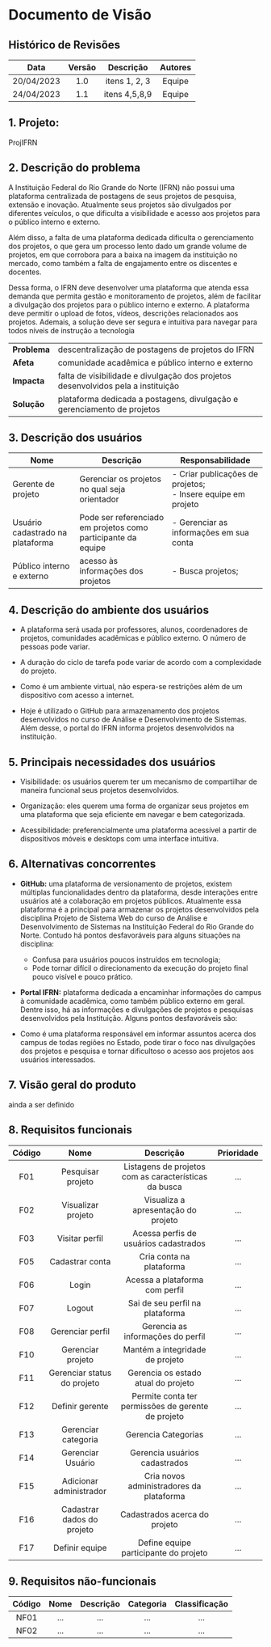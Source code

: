 # Documento de Visão

## Histórico de Revisões

| Data                |  Versão             |          Descrição  |  Autores            |
| :-----------------: | :-----------------: | :-----------------: | :-----------------: |
| 20/04/2023 | 1.0 | itens 1, 2, 3 |  Equipe |
| 24/04/2023 | 1.1 | itens 4,5,8,9 |  Equipe |


## 1. Projeto: 
 ProjIFRN

## 2. Descrição do problema
 A Instituição Federal do Rio Grande do Norte (IFRN) não possui uma plataforma centralizada de postagens de seus projetos de pesquisa, extensão e inovação. Atualmente seus projetos são divulgados por diferentes veículos, o que dificulta a visibilidade e acesso aos projetos para o público interno e externo.

Além disso,  a falta de uma plataforma dedicada dificulta o gerenciamento dos projetos, o que gera um processo lento dado um grande volume de projetos, em que corrobora para a baixa na imagem da instituição no mercado, como também a falta de engajamento entre os discentes e docentes.

Dessa forma, o IFRN deve desenvolver uma plataforma que atenda essa demanda que permita gestão e monitoramento de projetos, além de facilitar a divulgação dos projetos para o público interno e externo. A plataforma deve permitir o upload de fotos, vídeos, descrições relacionados aos projetos. Ademais, a solução deve ser segura e intuitiva para navegar para todos níveis de instrução a tecnologia

|     |      |
| --- | --- |
| **Problema**            | descentralização de postagens de projetos do IFRN |
| **Afeta**               | comunidade acadêmica e público interno e externo |  
| **Impacta**             | falta de visibilidade e divulgação dos projetos desenvolvidos pela a instituição |
| **Solução**             | plataforma dedicada a postagens, divulgação e gerenciamento de projetos | 

## 3. Descrição dos usuários 

| Nome                |  Descrição          |   Responsabilidade  |
| -----------------   | -----------------   | -----------------   |
| Gerente de projeto | Gerenciar os projetos no qual seja orientador | - Criar publicações de projetos;</br> - Insere equipe em projeto|
| Usuário cadastrado na plataforma | Pode ser referenciado em projetos como participante da equipe| - Gerenciar as informações em sua conta |
| Público interno e externo | acesso às informações dos projetos |- Busca projetos; |

## 4. Descrição do ambiente dos usuários

* A plataforma será usada por professores, alunos, coordenadores de projetos, comunidades acadêmicas e público externo. O número de pessoas pode variar.

* A duração do ciclo de tarefa pode variar de acordo com a complexidade do projeto.

* Como é um ambiente virtual, não espera-se restrições além de um dispositivo com acesso a internet.

* Hoje é utilizado o GitHub para armazenamento dos projetos desenvolvidos no curso de Análise e Desenvolvimento de Sistemas. Além desse, o portal do IFRN informa projetos desenvolvidos na instituição.


## 5. Principais necessidades dos usuários

* Visibilidade: os usuários querem ter um mecanismo de compartilhar de maneira funcional seus projetos desenvolvidos.

* Organização: eles querem uma forma de organizar seus projetos em uma plataforma que seja eficiente em navegar e bem categorizada.

* Acessibilidade: preferencialmente uma plataforma acessível a partir de dispositivos móveis e desktops com uma interface intuitiva.


## 6. Alternativas concorrentes

* **GitHub:** uma plataforma de versionamento de projetos, existem múltiplas funcionalidades dentro da plataforma, desde interações entre usuários até a colaboração em projetos públicos. Atualmente essa plataforma é a principal para armazenar os projetos desenvolvidos pela disciplina Projeto de Sistema Web do curso de Análise e Desenvolvimento de Sistemas na Instituição Federal do Rio Grande do Norte. Contudo há pontos desfavoráveis para alguns situações na disciplina:

   * Confusa para usuários poucos instruídos em tecnologia;
   * Pode tornar difícil o direcionamento da execução do projeto final pouco visível e pouco prático.
   
* **Portal IFRN:** plataforma dedicada a encaminhar informações do campus à comunidade acadêmica, como também público externo em geral. Dentre isso, há as informações e divulgações de projetos e pesquisas desenvolvidos pela Instituição. Alguns pontos desfavoráveis são:
 * Como é uma plataforma responsável em informar assuntos acerca dos campus de todas regiões no Estado, pode tirar o foco nas divulgações dos projetos e pesquisa e tornar dificultoso o acesso aos projetos aos usuários interessados.


## 7. Visão geral do produto

ainda a ser definido

## 8. Requisitos funcionais

| Código              |  Nome               |          Descrição  |  Prioridade         |
| :-----------------: | :-----------------: | :-----------------: | :-----------------: |
| F01 | Pesquisar projeto | Listagens de projetos com as características da busca  | ... |
| F02 | Visualizar projeto | Visualiza a apresentação do projeto | ... |
| F03 | Visitar perfil | Acessa perfis de usuários cadastrados | ... |
| F05 | Cadastrar conta | Cria conta na plataforma | ... |
| F06 | Login | Acessa a plataforma com perfil | ... |
| F07 | Logout | Sai de seu perfil na plataforma | ... |
| F08 | Gerenciar perfil |Gerencia as informações do perfil  | ... |
| F10 | Gerenciar projeto | Mantém a integridade de projeto | ... | 
| F11 | Gerenciar status do projeto | Gerencia os estado atual do projeto | ... |
| F12 | Definir gerente | Permite conta ter permissões de gerente de projeto | ... |
| F13 | Gerenciar categoria | Gerencia Categorias | ... |
| F14 | Gerenciar Usuário | Gerencia usuários cadastrados | ... |
| F15 | Adicionar administrador | Cria novos administradores da plataforma | ... |
| F16 | Cadastrar dados do projeto | Cadastrados acerca do projeto | ... |
| F17 | Definir equipe          | Define equipe participante do projeto  | ... |

## 9. Requisitos não-funcionais

| Código              |  Nome               |          Descrição  |  Categoria          |  Classificação      |
| :-----------------: | :-----------------: | :-----------------: | :-----------------: | :-----------------: |
| NF01 | ... | ... | ... | ... |
| NF02 | ... | ... | ... | ... |
